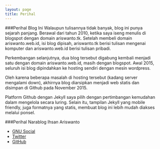 ```yaml
---
layout: page
title: Perihal
---
```

###Perihal Blog Ini
Walaupun tulisannya tidak banyak, blog ini punya sejarah panjang.  Berawal dari tahun 2010, ketika saya iseng menulis di blogspot dengan domain ariswanto.tk. Setelah membeli domain ariswanto.web.id, isi blog dipisah, ariswanto.tk berisi tulisan mengenai komputer dan ariswanto.web.id berisi tulisan pribadi.

Perkembangan selanjutnya, dua blog tersebut digabung kembali menjadi satu dengan domain ariswanto.web.id, masih dengan blogspot. Awal 2015, seluruh isi blog dipindahkan ke hosting sendiri dengan mesin wordpress.

Oleh karena beberapa masalah di hosting tersebut (kadang server mengalami down), akhirnya blog diarsipkan menjadi web statis dan disimpan di Github pada November 2015.

Platform Github dengan Jekyll saya pilih dengan pertimbangan kemudahan dalam mengelola secara luring. Selain itu, tampilan Jekyll yang mobile friendly, juga formatnya yang statis, membuat blog ini lebih mudah diakses melalui ponsel.

###Perihal Narablog
Ihsan Ariswanto

* [GNU Social](https://quitter.se/ihsan)
* [Twitter](https://twitter.com/IhsanAriswanto)
* [GitHub](https://github.com/ariswanto)
